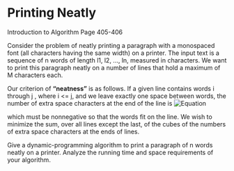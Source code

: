 # Printing Neatly
Introduction to Algorithm Page 405-406

Consider the problem of neatly printing a paragraph with a monospaced font (all characters having the same width) on a printer. The input text is a sequence of n words of length l1, l2, ..., ln, measured in characters. We want to print this paragraph neatly on a number of lines that hold a maximum of M characters each. 

Our criterion of **“neatness”** is as follows. If a given line contains words i through j , where i <= j, and we leave exactly one space between words, the number of extra space characters at the end of the line is
![Equation](http://i.imgur.com/af2N82v.png)

which must be nonnegative so that the words fit on the line. We wish to minimize the sum, over all lines except the last, of the cubes of the numbers of extra space characters at the ends of lines. 

Give a dynamic-programming algorithm to print a paragraph of n words neatly on a printer. Analyze the running time and space requirements of your algorithm.
